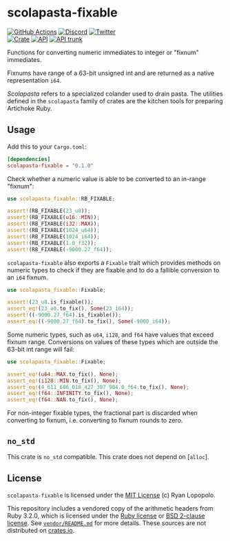 # scolapasta-fixable

[![GitHub Actions](https://github.com/artichoke/artichoke/workflows/CI/badge.svg)](https://github.com/artichoke/artichoke/actions)
[![Discord](https://img.shields.io/discord/607683947496734760)](https://discord.gg/QCe2tp2)
[![Twitter](https://img.shields.io/twitter/follow/artichokeruby?label=Follow&style=social)](https://twitter.com/artichokeruby)
<br>
[![Crate](https://img.shields.io/crates/v/scolapasta-fixable.svg)](https://crates.io/crates/scolapasta-fixable)
[![API](https://docs.rs/scolapasta-fixable/badge.svg)](https://docs.rs/scolapasta-fixable)
[![API trunk](https://img.shields.io/badge/docs-trunk-blue.svg)](https://artichoke.github.io/artichoke/scolapasta_fixable/)

Functions for converting numeric immediates to integer or "fixnum" immediates.

Fixnums have range of a 63-bit unsigned int and are returned as a native
representation `i64`.

_Scolapasta_ refers to a specialized colander used to drain pasta. The utilities
defined in the `scolapasta` family of crates are the kitchen tools for preparing
Artichoke Ruby.

## Usage

Add this to your `Cargo.toml`:

```toml
[dependencies]
scolapasta-fixable = "0.1.0"
```

Check whether a numeric value is able to be converted to an in-range "fixnum":

```rust
use scolapasta_fixable::RB_FIXABLE;

assert!(RB_FIXABLE(23_u8));
assert!(RB_FIXABLE(u16::MIN));
assert!(RB_FIXABLE(i32::MAX));
assert!(RB_FIXABLE(1024_u64));
assert!(RB_FIXABLE(1024_i64));
assert!(RB_FIXABLE(1.0_f32));
assert!(RB_FIXABLE(-9000.27_f64));
```

`scolapasta-fixable` also exports a `Fixable` trait which provides methods on
numeric types to check if they are fixable and to do a fallible conversion to an
`i64` fixnum.

```rust
use scolapasta_fixable::Fixable;

assert!(23_u8.is_fixable());
assert_eq!(23_u8.to_fix(), Some(23_i64));
assert!((-9000.27_f64).is_fixable());
assert_eq!((-9000.27_f64).to_fix(), Some(-9000_i64));
```

Some numeric types, such as `u64`, `i128`, and `f64` have values that exceed
fixnum range. Conversions on values of these types which are outside the 63-bit
int range will fail:

```rust
use scolapasta_fixable::Fixable;

assert_eq!(u64::MAX.to_fix(), None);
assert_eq!(i128::MIN.to_fix(), None);
assert_eq!(4_611_686_018_427_387_904.0_f64.to_fix(), None);
assert_eq!(f64::INFINITY.to_fix(), None);
assert_eq!(f64::NAN.to_fix(), None);
```

For non-integer fixable types, the fractional part is discarded when converting
to fixnum, i.e. converting to fixnum rounds to zero.

## `no_std`

This crate is `no_std` compatible. This crate does not depend on [`alloc`].

## License

`scolapasta-fixable` is licensed under the [MIT License](LICENSE) (c) Ryan
Lopopolo.

This repository includes a vendored copy of the arithmetic headers from Ruby
3.2.0, which is licensed under the [Ruby license] or [BSD 2-clause license]. See
[`vendor/README.md`] for more details. These sources are not distributed on
[crates.io].

[ruby license]: vendor/ruby-3.2.0/COPYING
[bsd 2-clause license]: vendor/ruby-3.2.0/BSDL
[`vendor/readme.md`]: vendor/README.md
[crates.io]: https://crates.io/
